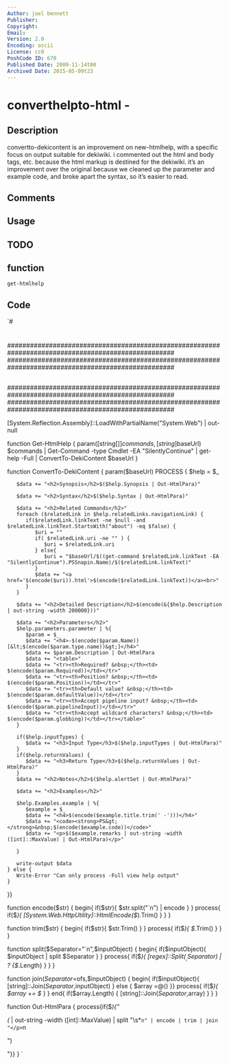 ```yaml
---
Author: joel bennett
Publisher: 
Copyright: 
Email: 
Version: 2.0
Encoding: ascii
License: cc0
PoshCode ID: 670
Published Date: 2009-11-14t00
Archived Date: 2015-05-09t23
---
```


# converthelpto-html - 

## Description

convertto-dekicontent is an improvement on new-htmlhelp, with a specific focus on output suitable for dekiwiki.  i commented out the html and body tags, etc. because the html markup is destined for the dekiwiki.  it’s an improvement over the original because we cleaned up the parameter and example code, and broke apart the syntax, so it’s easier to read.

## Comments



## Usage



## TODO



## function

`get-htmlhelp`

## Code

`#
 #
 ####################################################################################################
 ####################################################################################################
 ##
 ##
 ##
 ####################################################################################################
 ####################################################################################################
 
 [System.Reflection.Assembly]::LoadWithPartialName("System.Web") | out-null
 
 function Get-HtmlHelp {
    param([string[]]$commands, [string]$baseUrl)
    $commands | Get-Command -type Cmdlet -EA "SilentlyContinue" | get-help -Full | ConvertTo-DekiContent $baseUrl
 }
 
 function ConvertTo-DekiContent {
 param($baseUrl)
 PROCESS {
       $help = $_
       
    
       $data += "<h2>Synopsis</h2>$($help.Synopsis | Out-HtmlPara)"
       
       $data += "<h2>Syntax</h2>$($help.Syntax | Out-HtmlPara)"
    
       $data += "<h2>Related Commands</h2>"
       foreach ($relatedLink in $help.relatedLinks.navigationLink) {
          if($relatedLink.linkText -ne $null -and $relatedLink.linkText.StartsWith("about") -eq $false) {
             $uri = ""
             if( $relatedLink.uri -ne "" ) {
                $uri = $relatedLink.uri
             } else{
                $uri = "$baseUrl/$((get-command $relatedLink.linkText -EA "SilentlyContinue").PSSnapin.Name)/$($relatedLink.linkText)"
             }
             $data += "<a href='$(encode($uri)).html'>$(encode($relatedLink.linkText))</a><br>"
          }
       }
    
       $data += "<h2>Detailed Description</h2>$(encode(&{$help.Description | out-string -width 200000}))"
    
       $data += "<h2>Parameters</h2>"
       $help.parameters.parameter | %{
          $param = $_
          $data += "<h4>-$(encode($param.Name)) [&lt;$(encode($param.type.name))&gt;]</h4>"
          $data += $param.Description | Out-HtmlPara
          $data += "<table>"
          $data += "<tr><th>Required? &nbsp;</th><td> $(encode($param.Required))</td></tr>"
          $data += "<tr><th>Position? &nbsp;</th><td> $(encode($param.Position))</td></tr>"
          $data += "<tr><th>Default value? &nbsp;</th><td> $(encode($param.defaultValue))</td></tr>"
          $data += "<tr><th>Accept pipeline input? &nbsp;</th><td> $(encode($param.pipelineInput))</td></tr>"
          $data += "<tr><th>Accept wildcard characters? &nbsp;</th><td> $(encode($param.globbing))</td></tr></table>"
       }
    
       if($help.inputTypes) {
          $data += "<h3>Input Type</h3>$($help.inputTypes | Out-HtmlPara)"
       }
       if($help.returnValues) {
          $data += "<h3>Return Type</h3>$($help.returnValues | Out-HtmlPara)"
       }
       $data += "<h2>Notes</h2>$($help.alertSet | Out-HtmlPara)"
    
       $data += "<h2>Examples</h2>"
       
       $help.Examples.example | %{
          $example = $_
          $data += "<h4>$(encode($example.title.trim(' -')))</h4>"
          $data += "<code><strong>PS&gt;</strong>&nbsp;$(encode($example.code))</code>"
          $data += "<p>$($example.remarks | out-string -width ([int]::MaxValue) | Out-HtmlPara)</p>"
 
       }
 
       write-output $data
    } else { 
       Write-Error "Can only process -Full view help output"
    }
 }}
 
 
 
 function encode($str) {
    begin{ if($str){ $str.split("`n") | encode  } }
    process{ if($_){ [System.Web.HttpUtility]::HtmlEncode($_).Trim() } }
 }
 
 function trim($str) {
    begin{ if($str){ $str.Trim() } }
    process{ if($_){ $_.Trim() } }
 }
 
 function split($Separator="`n",$inputObject) {
    begin{ if($inputObject){ $inputObject | split $Separator } }
    process{ if($_){ [regex]::Split($_,$Separator) | ? {$_.Length} } }
 }
 
 function join($Separator=$ofs,$inputObject) {
    begin{ if($inputObject){ [string]::Join($Separator,$inputObject) } else { $array =@() }}
    process{ if($_){ $array += $_ } }
    end{ if($array.Length) { [string]::Join($Separator,$array) } }
 }
 
 function Out-HtmlPara {
    process{if($_){"<p>$($_ | out-string -width ([int]::MaxValue) | split "\s*`n" | encode | trim | join "</p>`n<p>")</p>"}}
 }
`

